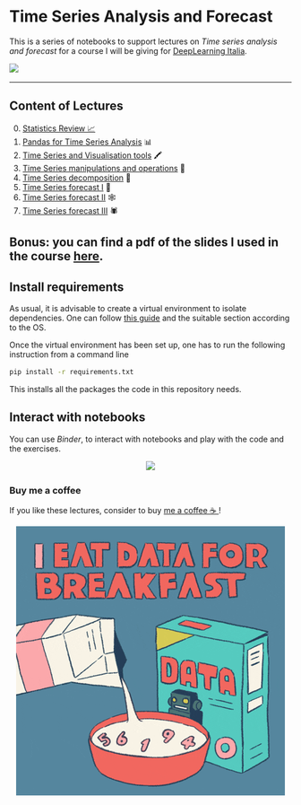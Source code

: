 # Time Series Analysis and Forecast

This is a series of notebooks to support lectures on _Time series analysis and forecast_ for a course I will be giving for [DeepLearning Italia](https://www.deeplearningitalia.com/).

![](https://user-images.githubusercontent.com/49638680/154160268-cf39a1ec-3557-4940-8853-d06fc7a79acf.png)

---

## Content of Lectures

0. [Statistics Review 📈](https://github.com/oscar-defelice/TimeSeries-lectures/blob/main/0.TimeSeries-StatisticsReview.ipynb)
1. [Pandas for Time Series Analysis](https://github.com/oscar-defelice/TimeSeries-lectures/blob/main/01.TimeSeries-pandas.ipynb) 📊
2. [Time Series and Visualisation tools](https://github.com/oscar-defelice/TimeSeries-lectures/blob/main/02.TimeSeries-Visualisation.ipynb) 🖍️
3. [Time Series manipulations and operations](https://github.com/oscar-defelice/TimeSeries-lectures/blob/main/03.TimeSeries-Operations.ipynb) 🧮
4. [Time Series decomposition](https://github.com/oscar-defelice/TimeSeries-lectures/blob/main/04.TimeSeries-Decomposition.ipynb) 🔪
5. [Time Series forecast I](https://github.com/oscar-defelice/TimeSeries-lectures/blob/main/05.TimeSeries-Forecast.ipynb) 🔭
6. [Time Series forecast II](https://github.com/oscar-defelice/TimeSeries-lectures/blob/main/06.TimeSeries-RNN.ipynb) 🕸️
7. [Time Series forecast III](https://github.com/oscar-defelice/TimeSeries-lectures/blob/main/07.TimeSeries-LSTM.ipynb) 🕷️️

**Bonus**: you can find a pdf of the slides I used in the course [here](https://github.com/oscar-defelice/TimeSeries-lectures/blob/slides/TimeSeries.pdf).
---

## Install requirements
As usual, it is advisable to create a virtual environment to isolate dependencies.
One can follow [this guide](https://packaging.python.org/guides/installing-using-pip-and-virtual-environments/) and the suitable section according to the OS.

Once the virtual environment has been set up, one has to run the following instruction from a command line

```bash
pip install -r requirements.txt
```
This installs all the packages the code in this repository needs.

## Interact with notebooks

You can use _Binder_, to interact with notebooks and play with the code and the exercises.

<p align="center">
<a href = https://mybinder.org/v2/gh/oscar-defelice/TimeSeries-lectures/HEAD?urlpath=lab> <img src="https://mybinder.org/badge_logo.svg"> </a>
</p>

### Buy me a coffee

If you like these lectures, consider to buy [me a coffee ☕️ ](https://github.com/sponsors/oscar-defelice)!

<p align="center">
<img src="images/breakfast.gif">
</p>
